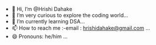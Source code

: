- 👋 Hi, I’m @Hrishi Dahake
- 👀 I’m very curious to explore the coding world...
- 🌱 I’m currently learning DSA...
- 📫 How to reach me :-email : hrishidahake@gmail.com ...
- 😄 Pronouns: he/him ...
<!---
Hrishi-10k/Hrishi-10k is a ✨ special ✨ repository because its `README.md` (this file) appears on your GitHub profile.
You can click the Preview link to take a look at your changes.
--->
